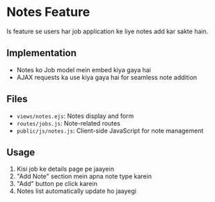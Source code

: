 # Notes Feature

Is feature se users har job application ke liye notes add kar sakte hain.

## Implementation

- Notes ko Job model mein embed kiya gaya hai
- AJAX requests ka use kiya gaya hai for seamless note addition

## Files

- `views/notes.ejs`: Notes display and form
- `routes/jobs.js`: Note-related routes
- `public/js/notes.js`: Client-side JavaScript for note management

## Usage

1. Kisi job ke details page pe jaayein
2. "Add Note" section mein apna note type karein
3. "Add" button pe click karein
4. Notes list automatically update ho jaayegi